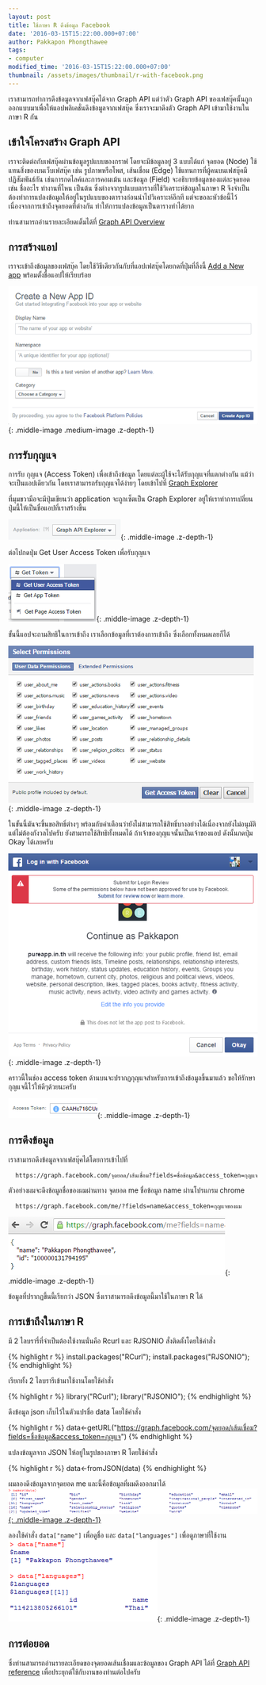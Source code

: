 ```yaml
---
layout: post
title: ใช้ภาษา R ดึงข้อมูล Facebook
date: '2016-03-15T15:22:00.000+07:00'
author: Pakkapon Phongthawee
tags:
- computer
modified_time: '2016-03-15T15:22:00.000+07:00'
thumbnail: /assets/images/thumbnail/r-with-facebook.png
---
```

เราสามารถทำการดึงข้อมูลจากเฟสบุ๊คได้จาก Graph API แต่ว่าตัว Graph API ของเฟสบุ๊คนั้นถูกออกแบบมาเพื่อให้แอปพลิเคชั่นดึงข้อมูลจากเฟสบุ๊ค ซึ่งเราจะมาดึงตัว Graph API เข้ามาใช้งานในภาษา R กัน

## เข้าใจโครงสร้าง Graph API

เราจะติดต่อกับเฟสบุ๊คผ่านข้อมูลรูปแบบของกราฟ โดยจะมีข้อมูลอยู่ 3 แบบได้แก่ จุดยอด (Node) ใช้แทนสิ่งของบนเว็บเฟสบุ๊ค เช่น รูปภาพหรือโพส, เส้นเชื่อม (Edge) ใช้แทนการที่ผู้คนบนเฟสบุ๊คมีปฏิสัมพันธ์กัน เช่นการกดไลค์และการคอมเม้น และข้อมูล (Field) จะอธิบายข้อมูลของแต่ละจุดยอด เช่น ชื่ออะไร ทำงานที่ไหน เป็นต้น ซึ่งต่างจากรูปแบบตารางที่ใช้วิเคราะห์ข้อมูลในภาษา R จึงจำเป็นต้องทำการแปลงข้อมูลให้อยู่ในรูปแบบของตารางก่อนนำไปวิเคราะห์อีกที แต่จะขอละหัวข้อนี้ไว้ เนื่องจากการเข้าถึงจุดยอดที่ต่างกัน ทำให้การแปลงข้อมูลเป็นตารางทำได้ยาก

ท่านสามารถอ่านรายละเอียดเต็มได้ที่ [Graph API Overview](https://developers.facebook.com/docs/graph-api/overview/)

## การสร้างแอป

เราจะเข้าถึงข้อมูลของเฟสบุ๊ค โดยใช้วิธีเดียวกันกับที่แอปเฟสบุ๊คโดยกดที่ปุ่มที่ลิ้งนี้ [Add a New app](https://developers.facebook.com/quickstarts/?platform=web) พร้อมตั้งชื่อแอปให้เรียบร้อย

![](/assets/images/post/r-with-facebook/addapp.png){: .middle-image .medium-image .z-depth-1}

## การรับกุญแจ

การรับ กุญแจ (Access Token) เพื่อเข้าถึงข้อมูล โดยแต่ละผู้ใช้จะได้รับกุญแจที่แตกต่างกัน แม้ว่าจะเป็นแอปเดียวกัน โดยเราสามารถรับกุญแจได้ง่ายๆ โดยเข้าไปที่ [Graph Explorer](https://developers.facebook.com/tools/explorer/)

ที่มุมขวามือจะมีปุ่มเขียนว่า application จะถูกเซ็ตเป็น Graph Explorer อยู่ให้เราทำการเปลี่ยนปุ่มนี้ให้เป็นชื่อแอปที่เราสร้างขึ้น

![](/assets/images/post/r-with-facebook/app-button.png){: .middle-image .z-depth-1}

ต่อไปกดปุ่ม Get User Access Token เพื่อรับกุญแจ

![](/assets/images/post/r-with-facebook/get-user-token.png){: .middle-image .z-depth-1}

ขั้นนี้แอปจะถามสิทธิในการเข้าถึง เราเลือกข้อมูลที่เราต้องการเข้าถึง ซึ่งเลือกทั้งหมดเลยก็ได้

![](/assets/images/post/r-with-facebook/app-permission.png){: .middle-image .z-depth-1}

ในขั้นนี้มันจะขึ้นขอสิทธิ์ต่างๆ พร้อมกับคำเตือนว่ายังไม่สามารถใช้สิทธิ์บางอย่างได้เนื่องจากยังไม่อนุมัติ แต่ไม่ต้องกังวลไปครับ ยังสามารถใช้สิทธิทั้งหมดได้ ถ้าเจ้าของกุญแจนั้นเป็นเจ้าของแอป ดังนั้นกดปุ่ม Okay ได้เลยครับ

![](/assets/images/post/r-with-facebook/press-ok.png){: .middle-image .z-depth-1}

คราวนี้ในช่อง access token ด้านบนจะปรากฏกุญแจสำหรับการเข้าถึงข้อมูลขึ้นมาแล้ว ขอให้รักษากุญแจนี้ไว้ให้ดีๆด้วยนะครับ

![](/assets/images/post/r-with-facebook/key.png){: .middle-image .z-depth-1}

## การดึงข้อมูล

เราสามารถดึงข้อมูลจากเฟสบุ๊คได้โดยการเข้าไปที่
```
  https://graph.facebook.com/จุดยอด/เส้นเชื่อม?fields=ชื่อข้อมูล&access_token=กุญแจ
```

ตัวอย่างผมจะดึงข้อมูลชื่อของผมผ่านทาง จุดยอด me ชื่อข้อมูล name ผ่านโปรแกรม chrome
```
  https://graph.facebook.com/me/?fields=name&access_token=กุญแจของผม
```

![](/assets/images/post/r-with-facebook/my-name.png){: .middle-image .z-depth-1}

ข้อมูลที่ปรากฏขึ้นนี้เรียกว่า JSON ซึ่งเราสามารถดึงข้อมูลนี้มาใช้ในภาษา R ได้

## การเข้าถึงในภาษา R

มี 2 ไลบรารี่ที่จำเป็นต้องใช้งานนั่นคือ Rcurl และ RJSONIO สั่งติดตั้งโดยใช้คำสั่ง

{% highlight r %}
install.packages("RCurl");
install.packages("RJSONIO");
{% endhighlight %}

เรียกทั้ง 2 ไลบรารีเข้ามาใช้งานโดยใช้คำสั่ง

{% highlight r %}
library("RCurl");
library("RJSONIO");
{% endhighlight %}

ดึงข้อมูล json เก็บไว้ในตัวแปรชื่อ data โดยใช้คำสั่ง

{% highlight r %}
data<-getURL("https://graph.facebook.com/จุดยอด/เส้นเชื่อม?fields=ชื่อข้อมูล&access_token=กุญแจ")
{% endhighlight %}

แปลงข้อมูลจาก JSON ให้อยู่ในรูปของภาษา R โดยใช้คำสั่ง

{% highlight r %}
data<-fromJSON(data)
{% endhighlight %}

ผมลองดึงข้อมูลจากจุดยอด me และนี้คือข้อมูลที่ผมดึงออกมาได้
[![](/assets/images/post/r-with-facebook/namedata.png){: .middle-image .z-depth-1}](/assets/images/post/r-with-facebook/namedata.png)

ลองใช้คำสั่ง `data["name"]` เพื่อดูชื่อ และ `data["languages"]` เพื่อดูภาษาที่ใช้งาน
![](/assets/images/post/r-with-facebook/access_data.png){: .middle-image .z-depth-1}

## การต่อยอด

ซึ่งท่านสามารถอ่านรายละเอียดของจุดยอดเส้นเชื่อมและข้อมูลของ Graph API ได้ที่ [Graph API reference](https://developers.facebook.com/docs/graph-api/reference) เพื่อประยุกต์ใช้กับงานของท่านต่อไปครับ
